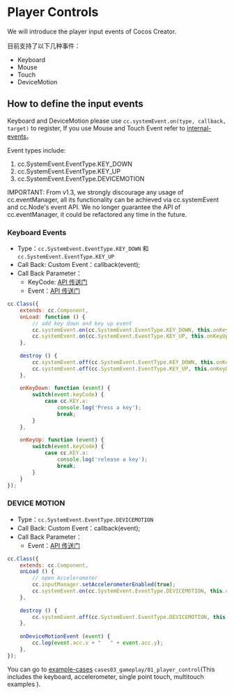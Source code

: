 # Player Controls

We will introduce the player input events of Cocos Creator.

目前支持了以下几种事件：

- Keyboard
- Mouse
- Touch
- DeviceMotion 

## How to define the input events

Keyboard and DeviceMotion please use `cc.systemEvent.on(type, callback, target)` to register,
If you use Mouse and Touch Event refer to [internal-events](./internal-events.md)。

Event types include:
1. cc.SystemEvent.EventType.KEY_DOWN
2. cc.SystemEvent.EventType.KEY_UP
3. cc.SystemEvent.EventType.DEVICEMOTION

IMPORTANT: From v1.3, we strongly discourage any usage of cc.eventManager, all its functionality can be achieved via
cc.systemEvent and cc.Node's event API. We no longer guarantee the API of cc.eventManager, it could be refactored 
any time in the future.

### Keyboard Events

- Type：`cc.SystemEvent.EventType.KEY_DOWN` 和 `cc.SystemEvent.EventType.KEY_UP`
- Call Back: Custom Event：callback(event);
- Call Back Parameter：
    - KeyCode: [API 传送门](http://cocos.com/docs/creator/api/enums/KEY.html)
    - Event：[API 传送门](http://cocos.com/docs/creator/api/classes/Event.html)

```js
cc.Class({
    extends: cc.Component,
    onLoad: function () {
        // add key down and key up event
        cc.systemEvent.on(cc.SystemEvent.EventType.KEY_DOWN, this.onKeyDown, this);
        cc.systemEvent.on(cc.SystemEvent.EventType.KEY_UP, this.onKeyUp, this);
    },
    
    destroy () {
        cc.systemEvent.off(cc.SystemEvent.EventType.KEY_DOWN, this.onKeyDown, this);
        cc.systemEvent.off(cc.SystemEvent.EventType.KEY_UP, this.onKeyUp, this);
    },
    
    onKeyDown: function (event) {
        switch(event.keyCode) {
            case cc.KEY.a:
                console.log('Press a key');
                break;
        }
    },
    
    onKeyUp: function (event) {
        switch(event.keyCode) {
            case cc.KEY.a:
                console.log('release a key');
                break;
        }
    }
});
```

### DEVICE MOTION

- Type：`cc.SystemEvent.EventType.DEVICEMOTION`
- Call Back: Custom Event：callback(event);
- Call Back Parameter：
    - Event：[API 传送门](http://cocos.com/docs/creator/api/classes/Event.html)

```js
cc.Class({
    extends: cc.Component,
    onLoad () {
        // open Accelerometer
        cc.inputManager.setAccelerometerEnabled(true);
        cc.systemEvent.on(cc.SystemEvent.EventType.DEVICEMOTION, this.onDeviceMotionEvent, this);
    },
    
    destroy () {
        cc.systemEvent.off(cc.SystemEvent.EventType.DEVICEMOTION, this.onDeviceMotionEvent, this);
    },
    
    onDeviceMotionEvent (event) {
        cc.log(event.acc.x + "   " + event.acc.y);
    },
});
```

You can go to [example-cases](https://github.com/cocos-creator/example-cases) `cases03_gameplay/01_player_control`(This includes the keyboard, accelerometer, single point touch, multitouch examples
).
